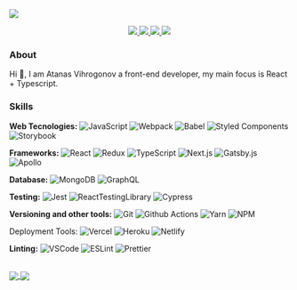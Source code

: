 <img src="https://visitor-badge.glitch.me/badge?page_id=AtanasVihrogonov" />

<p align="center">
  <a href="https://github.com/AtanasVihrogonov">
    <img src="https://img.shields.io/twitter/url?color=4F8FFB&label=GITHUB&logo=github&logoColor=4F8FFB&style=for-the-badge&url=https%3A%2F%2Fgithub.com%2FAtanasVihrogonov" />
  </a>
  
  <a href="https://twitter.com/TheAV_001">
    <img src="https://img.shields.io/twitter/url?color=4F8FFB&label=TWITTER&logo=twitter&logoColor=4F8FFB&style=for-the-badge&url=https%3A%2F%2Ftwitter.com%2FTheAV_001" />
  </a>
  
  <a href="https://www.linkedin.com/in/atanasvihrogonov">
    <img src="https://img.shields.io/twitter/url?color=4F8FFB&label=LINKEDIN&logo=linkedin&logoColor=4F8FFB&style=for-the-badge&url=https%3A%2F%2Fwww.linkedin.com%2Fin%2Fatanasvihrogonov%2F" />
  </a>
  
  <a href="https://avihrogonov.co.uk">
    <img src="https://img.shields.io/twitter/url?color=4F8FFB&label=PORTFOLIO&logoColor=4F8FFB&style=for-the-badge&url=https%3A%2F%2Fgithub.com%2FAtanasVihrogonov" />
  </a>
</p>

### About
Hi 👋, I am Atanas Vihrogonov a front-end developer, my main focus is React + Typescript.

### Skills
<p>
  <strong>Web Tecnologies:</strong>
<!--   <img alt="HTML5" src="https://img.shields.io/badge/-HTML5-000000?style=flat&logo=html5&logoColor=ffffff" />
  <img alt="CSS3" src="https://img.shields.io/badge/-CSS3-00ffff?style=flat&logo=css3&logoColor=white" />
  <img alt="Sass" src="https://img.shields.io/badge/-Sass-CC6699?style=flat&logo=sass&logoColor=white" /> -->
  <img alt="JavaScript" src="https://img.shields.io/badge/-JavaScript-f0db4f?style=flat&logo=javascript&logoColor=white" />
  <img alt="Webpack" src="https://img.shields.io/badge/-Webpack-8DD6F9?style=flat&logo=webpack&logoColor=white" /> 
  <img alt="Babel" src="https://img.shields.io/badge/-Babel-8DD6F9?style=flat&logo=babel&logoColor=white" /> 
  <img alt="Styled Components" src="https://img.shields.io/badge/-Styled_Components-db7092?style=flat&logo=styled-components&logoColor=white" />
  <img alt="Storybook" src="https://img.shields.io/badge/-Storybook-db7092?style=flat&logo=storybook&logoColor=white" />
</p>
 
<p>
  <strong>Frameworks:</strong>
  <img alt="React" src="https://img.shields.io/badge/-React-61dbfb?style=flat&logo=react&logoColor=white" />
  <img alt="Redux" src="https://img.shields.io/badge/-Redux-764ABC?style=flat&logo=redux&logoColor=white" />
  <img alt="TypeScript" src="https://img.shields.io/badge/-TypeScript-007ACC?style=flat&logo=typescript&logoColor=white" />
  <img alt="Next.js" src="https://img.shields.io/badge/-Next.js-000000?style=flat&logo=next.js&logoColor=white" /> 
  <img alt="Gatsby.js" src="https://img.shields.io/badge/-Gatsby.js-362066?style=flat&logo=gatsby&logoColor=white" />
  <img alt="Apollo" src="https://img.shields.io/badge/-Apollo%20GraphQL-311C87?style=flat&logo=apollo-graphql&logoColor=white" />
</p>
  
<p>
  <strong>Database:</strong>
  <img alt="MongoDB" src="https://img.shields.io/badge/-MongoDB-13aa52?style=flat&logo=mongodb&logoColor=white" />
  <img alt="GraphQL" src="https://img.shields.io/badge/-GraphQL-E10098?style=flat&logo=graphql&logoColor=white" />
</p>

<p>
  <strong>Testing:</strong>
  <img alt="Jest" src="https://img.shields.io/badge/-Jest-311C87?style=flat&logo=jest&logoColor=white" />
  <img alt="ReactTestingLibrary" src="https://img.shields.io/badge/-React Testing Library-311C87?style=flat&logo=testinglibrary&logoColor=white" />
  <img alt="Cypress" src="https://img.shields.io/badge/-Cypress-311C87?style=flat&logo=cypress&logoColor=white" />
</p>

<p>
  <strong>Versioning and other tools:</strong>
  <img alt="Git" src="https://img.shields.io/badge/-Git-F05032?style=flat&logo=git&logoColor=white" />
  <img alt="Github Actions" src="https://img.shields.io/badge/-Github_Actions-2088FF?style=flat&logo=github-actions&logoColor=white" />
  <img alt="Yarn" src="https://img.shields.io/badge/-Yarn-2b8ab6?style=flat&logo=yarn&logoColor=white" /> 
  <img alt="NPM" src="https://img.shields.io/badge/-NPM-CB3837?style=flat&logo=npm&logoColor=white" />
</p>
  
<p
  <strong>Deployment Tools:</strong>
  <img alt="Vercel" src="https://img.shields.io/badge/-Vercel-FB542B?style=flat&logo=vercel&logoColor=white" />
  <img alt="Heroku" src="https://img.shields.io/badge/-Heroku-430098?style=flat&logo=heroku&logoColor=white" />
  <img alt="Netlify" src="https://img.shields.io/badge/-Netlify-0e1e25?style=flat&logo=netlify&logoColor=39acbc" /> 
</p>

<p>
  <strong>Linting:</strong>
  <img alt="VSCode" src="https://img.shields.io/badge/-VSCode-F9A03C?style=flat&logo=visualstudiocode&logoColor=white" />
  <img alt="ESLint" src="https://img.shields.io/badge/-ESLint-F9A03C?style=flat&logo=eslint&logoColor=white" />
  <img alt="Prettier" src="https://img.shields.io/badge/-Prettier-F9A03C?style=flat&logo=prettier&logoColor=white" />
</p>

<br />

<a href="#">
  <img align="center" src="https://github-readme-stats.vercel.app/api?username=atanasvihrogonov&show_icons=true&theme=tokyonight" />
</a>
<a href="#">
  <img align="center" src="https://github-readme-streak-stats.herokuapp.com/?user=atanasvihrogonov&theme=tokyonight" />
</a>







 







